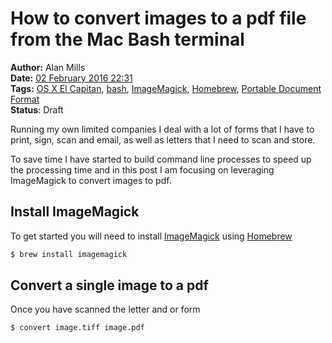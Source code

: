 How to convert images to a pdf file from the Mac Bash terminal
==============================================================
**Author:** Alan Mills  
**Date:** [02 February 2016 22:31](/blog/history/2016-02.md)  
**Tags:** [OS X El Capitan](/blog/categories/osx-10-11.md), [bash](/blog/categories/bash.md), [ImageMagick](/blog/categories/imagemagick.md), [Homebrew](/blog/categories/homebrew.md), [Portable Document Format](/blog/categories/portable-document-format.md)   
**Status**: Draft

Running my own limited companies I deal with a lot of forms that I have to print, sign, scan and email, as well as letters that I need to scan and store.

To save time I have started to build command line processes to speed up the processing time and in this post I am focusing on leveraging ImageMagick to convert images to pdf.

## Install ImageMagick
To get started you will need to install [ImageMagick](http://imagemagick.org/script/index.php) using [Homebrew](http://brew.sh)

``` Bash
$ brew install imagemagick
```

## Convert a single image to a pdf
Once you have scanned the letter and or form

``` Bash
$ convert image.tiff image.pdf
```
